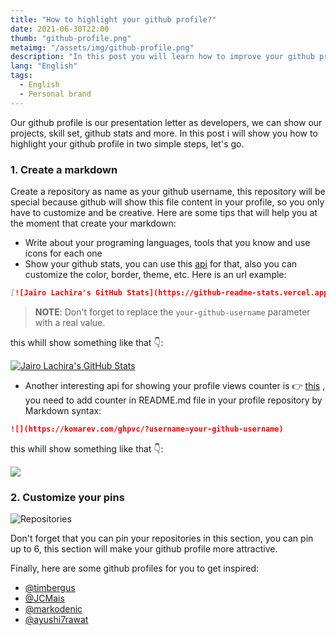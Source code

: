 ```yaml
---
title: "How to highlight your github profile?"
date: 2021-06-30T22:00
thumb: "github-profile.png"
metaimg: "/assets/img/github-profile.png"
description: "In this post you will learn how to improve your github profile using a markdown syntax"
lang: "English"
tags:
  - English
  - Personal brand
---
```


Our github profile is our presentation letter as developers, we can show our projects, skill set, github stats and more. In this post i will show you how to highlight your github profile in two simple steps, let's go.

### 1. Create a markdown

Create a repository as name as your github username, this repository will be special because github will show this file content in your profile, so you only have to customize and be creative. Here are some tips that will help you at the moment that create your markdown:

- Write about your programing languages, tools that you know and use icons for each one
- Show your github stats, you can use this [api](https://github.com/anuraghazra/github-readme-stats) for that, also you can customize the color, border, theme, etc. Here is an url example:

```markdown
[![Jairo Lachira's GitHub Stats](https://github-readme-stats.vercel.app/api?username=your-github-username&show_icons=true&hide_border=false&theme=vue)](https://github.com/anuraghazra/github-readme-stats)
```

> **NOTE**: Don't forget to replace the `your-github-username` parameter with a real value.

this whill show something like that 👇:

[![Jairo Lachira's GitHub Stats](https://github-readme-stats.vercel.app/api?username=j4iro&show_icons=true&hide_border=false&theme=vue)](https://github.com/anuraghazra/github-readme-stats)

- Another interesting api for showing your profile views counter is 👉 [this](https://github.com/antonkomarev/github-profile-views-counter/) , you need to add counter in README.md file in your profile repository by Markdown syntax:

```markdown
![](https://komarev.com/ghpvc/?username=your-github-username)
```

this whill show something like that 👇:

[![](https://komarev.com/ghpvc/?username=j4iro&color=blue&label=Profile%20Views)](https://github.com/j4iro/j4iro)

### 2. Customize your pins

![Repositories](/assets/img/_repositories_pinned.png "Repositories")

Don't forget that you can pin your repositories in this section, you can pin up to 6, this section will make your github profile more attractive.

Finally, here are some github profiles for you to get inspired:

- [@timbergus](https://github.com/timbergus)
- [@JCMais](https://github.com/JCMais)
- [@markodenic](https://github.com/markodenic)
- [@ayushi7rawat](https://github.com/ayushi7rawat)
